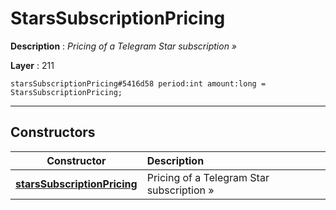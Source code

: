 # StarsSubscriptionPricing

**Description** : *Pricing of a Telegram Star subscription &raquo;*

**Layer** : 211

```tl
starsSubscriptionPricing#5416d58 period:int amount:long = StarsSubscriptionPricing;
```

---

## Constructors

| Constructor | Description |
| :---: | :--- |
| [**starsSubscriptionPricing**](constructor/starsSubscriptionPricing) | Pricing of a Telegram Star subscription » |